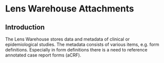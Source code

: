 # Lens Warehouse Attachments

## Introduction

The Lens Warehouse stores data and metadata of clinical or epidemiological 
studies. The metadata consists of various items, e.g. form definitions.
Especially in form definitions there is a need to reference annotated case
report forms (aCRF). 
